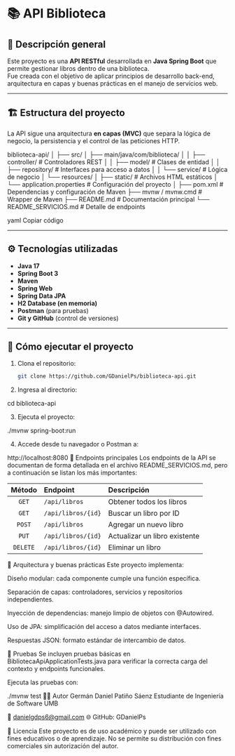 # 📚 API Biblioteca

## 📖 Descripción general

Este proyecto es una **API RESTful** desarrollada en **Java Spring Boot** que permite gestionar libros dentro de una biblioteca.  
Fue creada con el objetivo de aplicar principios de desarrollo back-end, arquitectura en capas y buenas prácticas en el manejo de servicios web.

---

## 🏗️ Estructura del proyecto

La API sigue una arquitectura **en capas (MVC)** que separa la lógica de negocio, la persistencia y el control de las peticiones HTTP.

biblioteca-api/
│
├── src/
│ ├── main/java/com/biblioteca/
│ │ ├── controller/ # Controladores REST
│ │ ├── model/ # Clases de entidad
│ │ ├── repository/ # Interfaces para acceso a datos
│ │ └── service/ # Lógica de negocio
│ └── resources/
│ ├── static/ # Archivos HTML estáticos
│ └── application.properties # Configuración del proyecto
│
├── pom.xml # Dependencias y configuración de Maven
├── mvnw / mvnw.cmd # Wrapper de Maven
├── README.md # Documentación principal
└── README_SERVICIOS.md # Detalle de endpoints

yaml
Copiar código

---

## ⚙️ Tecnologías utilizadas

- **Java 17**
- **Spring Boot 3**
- **Maven**
- **Spring Web**
- **Spring Data JPA**
- **H2 Database (en memoria)**
- **Postman** (para pruebas)
- **Git y GitHub** (control de versiones)

---

## 🚀 Cómo ejecutar el proyecto

1. Clona el repositorio:
   ```bash
   git clone https://github.com/GDanielPs/biblioteca-api.git
2. Ingresa al directorio:

cd biblioteca-api

3. Ejecuta el proyecto:

./mvnw spring-boot:run

4. Accede desde tu navegador o Postman a:

http://localhost:8080
🧩 Endpoints principales
Los endpoints de la API se documentan de forma detallada en el archivo README_SERVICIOS.md, pero a continuación se listan los más importantes:

|  Método  | Endpoint           | Descripción                   |
| :------: | :----------------- | :---------------------------- |
|   `GET`  | `/api/libros`      | Obtener todos los libros      |
|   `GET`  | `/api/libros/{id}` | Buscar un libro por ID        |
|  `POST`  | `/api/libros`      | Agregar un nuevo libro        |
|   `PUT`  | `/api/libros/{id}` | Actualizar un libro existente |
| `DELETE` | `/api/libros/{id}` | Eliminar un libro             |


🧠 Arquitectura y buenas prácticas
Este proyecto implementa:

Diseño modular: cada componente cumple una función específica.

Separación de capas: controladores, servicios y repositorios independientes.

Inyección de dependencias: manejo limpio de objetos con @Autowired.

Uso de JPA: simplificación del acceso a datos mediante interfaces.

Respuestas JSON: formato estándar de intercambio de datos.

🧪 Pruebas
Se incluyen pruebas básicas en BibliotecaApiApplicationTests.java para verificar la correcta carga del contexto y endpoints funcionales.

Ejecuta las pruebas con:

./mvnw test
👨‍💻 Autor
Germán Daniel Patiño Sáenz
Estudiante de Ingeniería de Software
UMB

📧 danielgdps6@gmail.com
🌐 GitHub: GDanielPs

🪪 Licencia
Este proyecto es de uso académico y puede ser utilizado con fines educativos o de aprendizaje.
No se permite su distribución con fines comerciales sin autorización del autor.